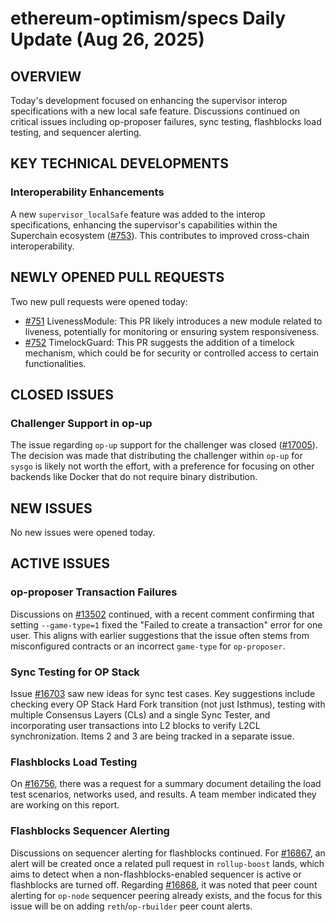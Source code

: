 # ethereum-optimism/specs Daily Update (Aug 26, 2025)
## OVERVIEW 
Today's development focused on enhancing the supervisor interop specifications with a new local safe feature. Discussions continued on critical issues including op-proposer failures, sync testing, flashblocks load testing, and sequencer alerting.

## KEY TECHNICAL DEVELOPMENTS

### Interoperability Enhancements
A new `supervisor_localSafe` feature was added to the interop specifications, enhancing the supervisor's capabilities within the Superchain ecosystem ([#753](https://github.com/ethereum-optimism/specs/pull/753)). This contributes to improved cross-chain interoperability.

## NEWLY OPENED PULL REQUESTS
Two new pull requests were opened today:
- [#751](https://github.com/ethereum-optimism/specs/pull/751) LivenessModule: This PR likely introduces a new module related to liveness, potentially for monitoring or ensuring system responsiveness.
- [#752](https://github.com/ethereum-optimism/specs/pull/752) TimelockGuard: This PR suggests the addition of a timelock mechanism, which could be for security or controlled access to certain functionalities.

## CLOSED ISSUES

### Challenger Support in op-up
The issue regarding `op-up` support for the challenger was closed ([#17005](https://github.com/ethereum-optimism/specs/issues/17005)). The decision was made that distributing the challenger within `op-up` for `sysgo` is likely not worth the effort, with a preference for focusing on other backends like Docker that do not require binary distribution.

## NEW ISSUES
No new issues were opened today.

## ACTIVE ISSUES

### op-proposer Transaction Failures
Discussions on [#13502](https://github.com/ethereum-optimism/specs/issues/13502) continued, with a recent comment confirming that setting `--game-type=1` fixed the "Failed to create a transaction" error for one user. This aligns with earlier suggestions that the issue often stems from misconfigured contracts or an incorrect `game-type` for `op-proposer`.

### Sync Testing for OP Stack
Issue [#16703](https://github.com/ethereum-optimism/specs/issues/16703) saw new ideas for sync test cases. Key suggestions include checking every OP Stack Hard Fork transition (not just Isthmus), testing with multiple Consensus Layers (CLs) and a single Sync Tester, and incorporating user transactions into L2 blocks to verify L2CL synchronization. Items 2 and 3 are being tracked in a separate issue.

### Flashblocks Load Testing
On [#16756](https://github.com/ethereum-optimism/specs/issues/16756), there was a request for a summary document detailing the load test scenarios, networks used, and results. A team member indicated they are working on this report.

### Flashblocks Sequencer Alerting
Discussions on sequencer alerting for flashblocks continued. For [#16867](https://github.com/ethereum-optimism/specs/issues/16867), an alert will be created once a related pull request in `rollup-boost` lands, which aims to detect when a non-flashblocks-enabled sequencer is active or flashblocks are turned off. Regarding [#16868](https://github.com/ethereum-optimism/specs/issues/16868), it was noted that peer count alerting for `op-node` sequencer peering already exists, and the focus for this issue will be on adding `reth`/`op-rbuilder` peer count alerts.